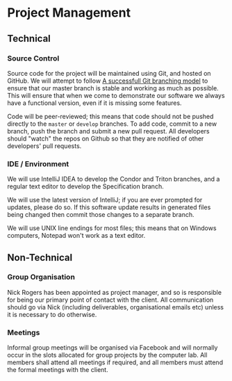 # Project Management

## Technical

### Source Control
Source code for the project will be maintained using Git, and hosted on
GitHub. We will attempt to follow [A successfull Git branching
model](http://nvie.com/posts/a-successful-git-branching-model/) to ensure that
our master branch is stable and working as much as possible. This will ensure
that when we come to demonstrate our software we always have a functional
version, even if it is missing some features.

Code will be peer-reviewed; this means that code should not be pushed directly
to the `master` or `develop` branches. To add code, commit to a new branch,
push the branch and submit a new pull request. All developers should "watch"
the repos on Github so that they are notified of other developers' pull
requests.

### IDE / Environment
We will use IntelliJ IDEA to develop the Condor and Triton branches, and a
regular text editor to develop the Specification branch.

We will use the latest version of IntelliJ; if you are ever prompted for
updates, please do so. If this software update results in generated files
being changed then commit those changes to a separate branch.

We will use UNIX line endings for most files; this means that on Windows
computers, Notepad won't work as a text editor.

## Non-Technical
### Group Organisation
Nick Rogers has been appointed as project manager, and so is responsible for 
being our primary point of contact with the client. All communication
should go via Nick (including deliverables, organisational emails etc)
unless it is necessary to do otherwise.

### Meetings
Informal group meetings will be organised via Facebook and will normally occur
in the slots allocated for group projects by the computer lab. All members
shall attend all meetings if required, and all members must attend the formal
meetings with the client.
